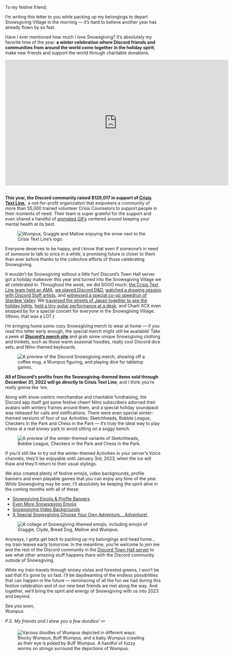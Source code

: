 <div class="column-4 w-col w-col-8 w-col-stack">
    <div id="heading-1" class="rich-wrapper">
        <div class="blog-post-content w-richtext">
            <p>To my festive friend,&nbsp;</p>
            <p>I’m writing this letter to you while packing up my belongings to depart Snowsgiving Village in the morning — it’s hard to believe another year has already flown by so fast.&nbsp;</p>
            <p>Have I ever mentioned how much I love Snowsgiving? It’s absolutely my favorite time of the year:<strong> a winter celebration where Discord friends and communities from around the world come together in the holiday spirit</strong>, make new friends and support the world through charitable donations.&nbsp;</p>
            <div class="w-embed w-iframe">
                <center><iframe width="720" height="405" src="https://www.youtube.com/embed/U0gEQNf8Hxw" title="YouTube video player" frameborder="0" allow="accelerometer; autoplay; clipboard-write; encrypted-media; gyroscope; picture-in-picture" allowfullscreen=""></iframe></center>
            </div>
            <p><br><strong>This year, the Discord community raised $129,017 in support of </strong><a href="https://www.crisistextline.org/"><strong>Crisis Text Line</strong></a><strong>, </strong>&nbsp;a not-for-profit organization that empowers a community of more than 55,000 trained volunteer Crisis Counselors to support people in their moments of need. Their team is super grateful for the support and even shared a handful of <a href="https://giphy.com/crisistextline">animated GIFs</a> centered around keeping your mental health at its best.</p>
            <figure class="w-richtext-figure-type-image w-richtext-align-fullwidth" style="max-width:664pxpx">
                <div><img src="https://assets-global.website-files.com/5f9072399b2640f14d6a2bf4/63a39f57bfc1d28f67e03990_p2wCmMoaJfysKNYZZC2FxYU8WcrgAQOk3Of0oUKIIJsj04gTU2OZEyUyPJPRTt9l4fYdnnIMge3ayl0FZjKJ-M5vWDftIy8MGoTHNGHQdLOOkYIikFyXn8Jj-dQ3TkJc-ulazC-d0cDWPYOZKgLNLm6KcnXxIAj0edK7q1A6Z62i2dWwVSUgzzf6gueRpA.png" alt="Wumpus, Graggle and Mallow enjoying the snow next to the Crisis Text Line’s logo.&nbsp;"></div>
            </figure>
            <p>Everyone deserves to be happy, and I know that even if someone’s in need of someone to talk to once in a while, a promising future is closer to them than ever before thanks to the collective efforts of those celebrating Snowsgiving.&nbsp;&nbsp;</p>
            <p>It wouldn’t be Snowsgiving without a little fun! Discord’s Town Hall server got a holiday makeover this year and turned into the Snowsgiving Village we all celebrated in. Throughout the week, we did SOOO much: <a href="https://www.youtube.com/watch?v=l3_IBA0YV90">the Crisis Text Line team held an AMA</a>, <a href="https://www.youtube.com/watch?v=hNBx3e8iWtM">we played Discord D&amp;D</a>, <a href="https://www.youtube.com/watch?v=S-ZZk158qjE">watched a drawing session with Discord Staff artists</a>, and <a href="https://www.youtube.com/watch?v=dz5tyaR8pi0">witnessed a special co-op speedrun of Stardew Valley</a>. We <a href="https://www.youtube.com/watch?v=T5rmfXxSFh0">traversed the streets of Japan together to see the holiday lights</a>, <a href="https://www.youtube.com/watch?v=fouqlWACCCA">held a tiny guitar performance at a desk</a>, and Charli XCX even stopped by for a special concert for everyone in the Snowsgiving Village. (Wooo, that was a LOT.)&nbsp;&nbsp;&nbsp;</p>
            <p>I’m bringing home some cozy Snowsgiving merch to wear at home — if you read this letter early enough, the special merch might still be available! Take a peek at <a href="https://discordmerch.com/"><strong>Discord’s merch site</strong></a><strong> </strong>and grab some unique Snowsgiving clothing and trinkets,<strong> </strong>such as those warm seasonal hoodies, really cool Discord dice sets, and Nitro-themed keyboards.&nbsp;</p>
            <figure class="w-richtext-figure-type-image w-richtext-align-fullwidth" style="max-width:1080pxpx">
                <div><img src="https://assets-global.website-files.com/5f9072399b2640f14d6a2bf4/63a39f572be9e68235538d60_OzLKD2Nm_aO69BFv1PuYv-r8LkJpR93ubcl59h4sjNIiVMmg7VpUuA08zph7P7QMBO5r0UdsBs1qY7WnKLSACYs7xSAk-gg-h3bCp5wP8JUR2sUC9hbgPkIPHQWYtx11K8rs-ONfb_yU3qieAmvnUFZ4X6GG1EyL2I3crbdVl6DXzHG0x_3bRwMmyVce1A.png" alt="A preview of the Discord Snowsgiving merch, showing off a coffee mug, a Wumpus figuring, and playing dice for tabletop games.&nbsp;"></div>
            </figure>
            <p><strong>All of Discord’s profits from the Snowsgiving-themed items sold through December 31, 2022 will go directly to Crisis Text Line</strong>, and I think you’re really gonna like ‘em.&nbsp;</p>
            <p>Along with snow-centric merchandise and charitable fundraising, the Discord app itself got some festive cheer! Nitro subscribers adorned their avatars with wintery frames around them, and a special holiday soundpack was released for calls and notifications. There were even special winter-themed versions of four of our Activities: Sketchheads, Bobble League, Checkers in the Park and Chess in the Park — it’s truly the ideal way to play chess at a real snowy park to avoid sitting on a soggy bench.&nbsp;</p>
            <figure class="w-richtext-figure-type-image w-richtext-align-fullwidth" style="max-width:954pxpx">
                <div><img src="https://assets-global.website-files.com/5f9072399b2640f14d6a2bf4/63a39f58c62d6e0e660e564d_KBvRY3M9IzLpeAak2566l1pEWVNyzjZx-ZpfVZ0WmfxvWzGS9ul3hL2wlkYhWcWHatf10w2eK0fyXcadImWk5jrEuLYelw97VrQYkmE5llMvNib9PBn36usun5XOLFBO9d7RgAko-zuzg6Rvx3qQ8e_4c1Gk8IZotLFDEtR8zRKR5o3Xhn5e5Sc9T9omNQ.png" alt="A preview of the winter-themed variants of Sketchheads, Bobble League, Checkers in the Park and Chess in the Park.‍"></div>
            </figure>
            <p>If you’d still like to try out the winter-themed Activities in your server’s Voice channels, they’ll be enjoyable until January 3rd, 2023, when the ice will thaw and they’ll return to their usual stylings.&nbsp;</p>
            <p>We also created plenty of festive emojis, video backgrounds, profile banners and even playable games that you can enjoy any time of the year. While Snowsgiving may be over, I’ll absolutely be keeping the spirit alive in the coming months with all of these:&nbsp;&nbsp;&nbsp;</p>
            <ul role="list">
                <li><a href="https://snowsgiving-2022-assets.pages.dev/Snowsgiving_Gift_Dec_5.zip">Snowsgiving Emojis &amp; Profile Banners</a></li>
                <li><a href="https://snowsgiving-2022-assets.pages.dev/Snowsgiving_Gift_Dec_7.zip">Even More Snowsgiving Emojis</a></li>
                <li><a href="https://snowsgiving-2022-assets.pages.dev/Snowsgiving_Gift_Dec_11_xirgeCEl0a.zip">Snowsgiving Video Backgrounds</a></li>
                <li><a href="https://snowsgiving-tale-2022.discord.com/en/">A Special Snowsgiving Choose Your Own Adventure... Adventure!&nbsp;</a></li>
            </ul>
            <figure class="w-richtext-figure-type-image w-richtext-align-fullwidth" style="max-width:1600pxpx">
                <div><img src="https://assets-global.website-files.com/5f9072399b2640f14d6a2bf4/63a39f573df09ad8f44387aa_WrwuSMGDxDh-FHoobqyQrrnFn1ZCU1oa6eN38AFA0T9W87cNSCLjWZuJsWSGUBxj17r0-cZACJnVcO3Dkopv34Yjv8QGDzZ-TJpuH8BT-h0jgAa4Cy-gjsjICOfeMA-o2mZ3WBrricfOAMxXdyC2deg7HxtpKRKOj4trl-FF8bnVsn9HFHIOG3UZ6EG7GQ.png" alt="A collage of Snowsgiving-themed emojis, including emojis of Graggle, Clyde, Bread Dog, Mallow and Wumpus."></div>
            </figure>
            <p>Anyways, I gotta get back to packing up my belongings and head home… my train leaves early tomorrow. In the meantime, you’re welcome to join me and the rest of the Discord community in the <a href="http://discord.gg/discord-townhall">Discord Town Hall server</a> to see what other amazing stuff happens there with the Discord community outside of Snowsgiving.&nbsp;</p>
            <p>While my train travels through snowy vistas and forested greens, I won’t be sad that it’s gone by so fast. I’ll be daydreaming of the endless possibilities that can happen in the future — reminiscing of all the fun we had during this festive celebration and of our new best friends we met along the way. And together, we’ll bring the spirit and energy of Snowsgiving with us into 2023 and beyond.&nbsp;</p>
            <p>See you soon,<br>Wumpus</p>
            <p><em>P.S. My friends and I drew you a few doodles! ✏️&nbsp;</em></p>
            <figure class="w-richtext-figure-type-image w-richtext-align-fullwidth" style="max-width:1600pxpx">
                <div><img src="https://assets-global.website-files.com/5f9072399b2640f14d6a2bf4/63a0ec3e9e035129df5432b1_yiZ7z1F2P_HVAZVbH7EyzqMmbV2NxhSJjobXc7lqssGErkojVkd7I4JH9Pls4PRowEBLYX-QfvWNXnEAj_ij5ywTJl8VUK0LKSeRzCAHyuw0qcPsVO1lpWZMN3OMTKdzRjV4bCzZ1IN8AM0c-ybDzomjfqlAU9k28chGJiTETu1l3NAieUrwnOuQtFAtMA.jpeg" alt="Various doodles of Wumpus depicted in different ways: Blocky Wumpus, Buff Wumpus, and a baby Wumpus crawling as their eye is poked by Buff Wumpus. A handful of fuzzy worms on strings surround the depictions of Wumpus."></div>
            </figure>
        </div>
    </div>
    <div class="btn-wrapper w-condition-invisible"><a href="#" class="btn-blog w-dyn-bind-empty w-button"></a></div>
    <div id="heading-2" class="rich-wrapper">
        <div class="blog-post-content w-dyn-bind-empty w-richtext"></div>
    </div>
    <div id="heading-3" class="rich-wrapper">
        <div class="blog-post-content w-dyn-bind-empty w-richtext"></div>
    </div>
    <div id="heading-4" class="rich-wrapper">
        <div class="blog-post-content w-dyn-bind-empty w-richtext"></div>
    </div>
    <div id="heading-5" class="rich-wrapper">
        <div class="blog-post-content w-dyn-bind-empty w-richtext"></div>
    </div>
    <div id="heading-6" class="rich-wrapper">
        <div class="blog-post-content w-dyn-bind-empty w-richtext"></div>
    </div>
    <div id="heading-7" class="rich-wrapper">
        <div class="blog-post-content w-dyn-bind-empty w-richtext"></div>
    </div>
    <div id="heading-8" class="rich-wrapper">
        <div class="blog-post-content w-dyn-bind-empty w-richtext"></div>
    </div>
    <div id="heading-9" class="rich-wrapper">
        <div class="blog-post-content w-dyn-bind-empty w-richtext"></div>
    </div>
    <div id="heading-10" class="rich-wrapper">
        <div class="blog-post-content w-dyn-bind-empty w-richtext"></div>
    </div>
</div>